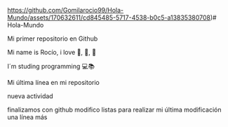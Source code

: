 https://github.com/Gomilarocio99/Hola-Mundo/assets/170632611/cd845485-5717-4538-b0c5-a13835380708)# Hola-Mundo

Mi primer repositorio en Github

Mi name is Rocío, i love 🍨, 💃, 🌃

I´m studing programming 💻📚

Mi última línea en mi repositorio

nueva actividad

finalizamos con github
modifico listas
para realizar mi última modificación
una línea más

